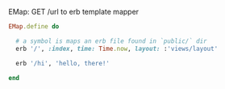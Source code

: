 EMap: GET /url to erb template mapper

```ruby
EMap.define do

  # a symbol is maps an erb file found in `public/` dir
  erb '/', :index, time: Time.now, layout: :'views/layout'

  erb '/hi', 'hello, there!'

end
```

